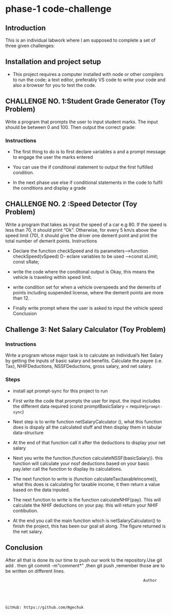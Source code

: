 # phase-1 code-challenge

## Introduction
This is an individual labwork where I am supposed to complete a set of three given challenges:

## Installation and project setup

- This project requires a computer installed with node or other compilers to run the code; a text editor, preferably VS code to write your code and also a browser for you to test the code.  


##  CHALLENGE NO. 1:Student Grade Generator (Toy Problem)

Write a program that prompts the user to input student marks. The input should be between 0 and 100. Then output the correct grade: 
### Instructions

- The first thing to do is to first declare variables a and a prompt message to engage the user
   the marks entered

- You can use the if conditional statement to output the first fulfilled condition.

- In the next phase use else if conditional statements in the code to fulfil the conditions and display a grade


## CHALLENGE NO. 2 :Speed Detector (Toy Problem)


Write a program that takes as input the speed of a car e.g 80. If the speed is less than 70, it should print “Ok”.
Otherwise, for every 5 km/s above the speed limit (70), it should give the driver one demerit point and print the total number of demerit points.
Instructions

- Declare the function checkSpeed and its parameters-->function checkSpeed(vSpeed)
D- eclare variables to be used -->const sLimit; const sRate;

- write the code where the conditonal output is Okay, this means the vehicle is traveling within speed limit.

- write condition set for when a vehicle overspeeds and the demerits of points including suspended license, where the demerit points are more than 12.

- Finally write prompt where the user is asked to input the vehicle speed
Conclusion 

## Challenge 3: Net Salary Calculator (Toy Problem)

 ### Instructions

Write a program whose major task is to calculate an individual’s Net Salary by getting the inputs of basic salary and benefits. Calculate the payee (i.e. Tax), NHIFDeductions, NSSFDeductions, gross salary, and net salary. 
            
### Steps

- install apt prompt-sync for this project to run

- First write the code that prompts the user for input. the input includes the different data required (const promptBasicSalary = require(`prompt-sync`)
- Next step is to write function netSalaryCalculator (), what this function does is dispaly all the calculated stuff and then display them in tabular         data-structure
- At the end of that function call it after the deductions to display your net salary
- Next you write the function.(function calculateNSSF(basicSalary)). this function will calculate your nssf deductions based on your basic pay.later call  the function to display its calculations.
- The next function to write is (function calculateTax(taxableIncome)), what this does is calculating for taxable income, it then return a value based on the data inputed.

- The next function to write is the function calculateNHIF(pay). This will calculate the NHIF deductions on your pay. this will return your NHIF contibution.
- At the end you call the main function which is netSalaryCalculator() to finish the project, this has been our goal all along. The figure returned is the net salary.
## Conclusion
 After all that is done its our time to push our work to the repository.Use git add . then git commit -m"comment*" ,then git push  ,remember those are to be written on different lines.       






                                                                Author




    
    GitHub: https://github.com/Ngechuk
